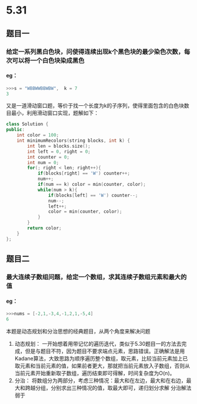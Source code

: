 # 5.31
## 题目一
### 给定一系列黑白色块，问使得连续出现k个黑色块的最少染色次数，每次可以将一个白色块染成黑色
#### eg：
```c++
>>>s = "WBBWWBBWBW",  k = 7
3
```
又是一道滑动窗口题，等价于找一个长度为k的子序列，使得里面包含的白色块数目最小，利用滑动窗口实现，题解如下：
```c++
class Solution {
public:
	int color = 100;
	int minimumRecolors(string blocks, int k) {
		int len = blocks.size();
		int left = 0, right = 0;
		int counter = 0;
		int num = 0;
		for(; right < len; right++){
			if(blocks[right] == 'W') counter++;
			num++;
			if(num == k) color = min(counter, color);
			while(num > k){
				if(blocks[left] == 'W') counter--;
				num--;
				left++;
				color = min(counter, color);
			}
		}
		return color;
	}
};
```
## 题目二
### 最大连续子数组问题，给定一个数组，求其连续子数组元素和最大的值
#### eg：
```c++
>>>nums = [-2,1,-3,4,-1,2,1,-5,4]
6
```
本题是动态规划和分治思想的经典题目，从两个角度来解决问题
1. 动态规划：
一开始想着用带记忆的遍历迭代，类似于5.30题目一的方法去完成，但是与题目不符，因为题目不要求端点元素，思路错误。正确解法是用Kadane算法，大致思路为顺序遍历整个数组，取元素，比较当前元素加上已取元素和当前元素的值，如果前者更大，那就把当前元素放入子数组，否则从当前元素开始重新取子数组，遍历结束即可得解，时间复杂度为O(n)。
2. 分治：
将数组分为两部分，考虑三种情况：最大和在左边，最大和在右边，最大和跨越分组，分别求出三种情况的值，取最大即可，递归划分求解
分治解法弱于
<!--stackedit_data:
eyJoaXN0b3J5IjpbLTUwMTIzMTcxMyw5NTMxMzk2ODUsMTg4ND
A2NzI2MF19
-->